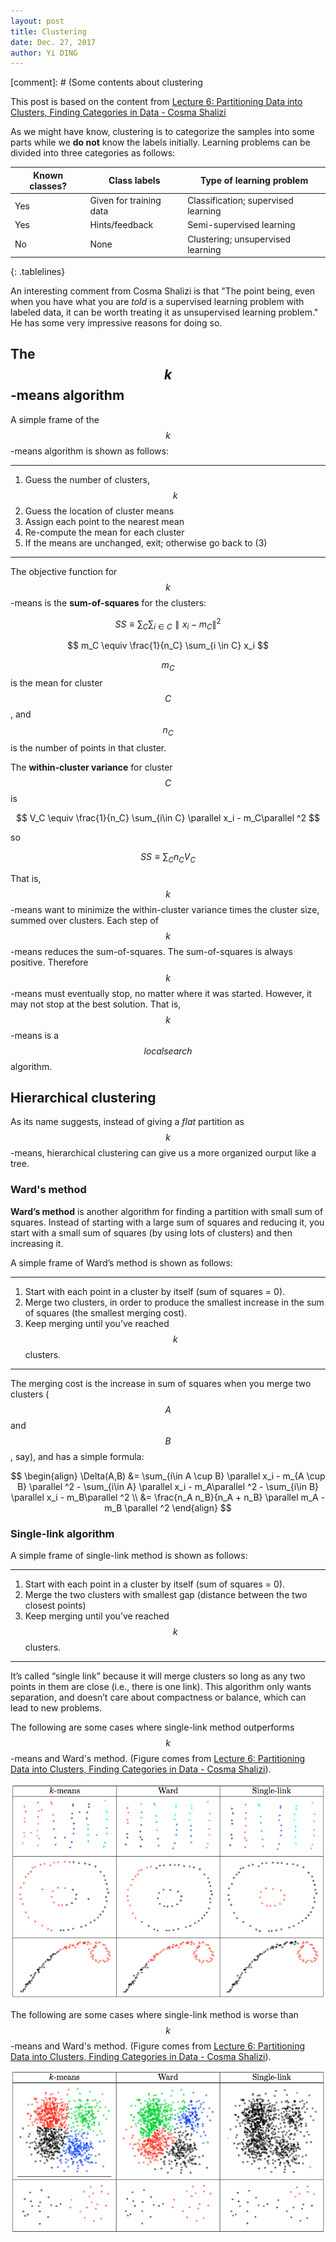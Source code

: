 ```yaml
--- 
layout: post
title: Clustering
date: Dec. 27, 2017
author: Yi DING
---
```


<style>
.tablelines table, .tablelines td, .tablelines th {
    border: 1px solid black;
    border-collapse: collapse;
        }
</style>

[comment]: # (Some contents about clustering

This post is based on the content from [Lecture 6: Partitioning Data into Clusters, Finding Categories in Data - Cosma Shalizi](http://www.stat.cmu.edu/~cshalizi/350-2006/lecture-06.pdf)

As we might have know, clustering is to categorize the samples into some parts while we **do not** know the labels initially. Learning problems can be divided into three categories as follows:

|Known classes? |Class labels           |Type of learning problem           |
|---            |---                    |---                                |
|Yes            |Given for training data|Classification; supervised learning|
|Yes            |Hints/feedback         |Semi-supervised learning           |
|No             |None                   |Clustering; unsupervised learning  |
{: .tablelines}

An interesting comment from Cosma Shalizi is that "The point being, even when you have what you are *told* is a supervised learning problem with labeled data, it can be worth treating it as unsupervised learning problem." He has some very impressive reasons for doing so.

## The $$k$$-means algorithm
A simple frame of the $$k$$-means algorithm is shown as follows:

----
1. Guess the number of clusters, $$k$$
2. Guess the location of cluster means
3. Assign each point to the nearest mean
4. Re-compute the mean for each cluster
5. If the means are unchanged, exit; otherwise go back to (3)

----

The objective function for $$k$$-means is the **sum-of-squares** for the clusters:

$$ SS \equiv \sum_C \sum_{i\in C} \parallel x_i - m_C\parallel ^2 $$

$$ m_C \equiv \frac{1}{n_C} \sum_{i \in C} x_i $$

$$m_C$$ is the mean for cluster $$C$$, and $$n_C$$ is the number of points in that cluster.

The **within-cluster variance** for cluster $$C$$ is

$$ V_C \equiv \frac{1}{n_C} \sum_{i\in C} \parallel x_i - m_C\parallel ^2 $$

so

$$ SS \equiv \sum_C n_C V_C $$

That is, $$k$$-means want to minimize the within-cluster variance times the cluster size, summed over clusters. Each step of $$k$$-means reduces the sum-of-squares. The sum-of-squares is always positive. Therefore $$k$$-means must eventually stop, no matter where it was started. However, it may not stop at the best solution. That is, $$k$$-means is a $$local search$$ algorithm.

## Hierarchical clustering
As its name suggests, instead of giving a *flat* partition as $$k$$-means, hierarchical clustering can give us a more organized ourput like a tree.

### Ward's method
**Ward’s method** is another algorithm for finding a partition with small sum of squares. Instead of starting with a large sum of squares and reducing it, you start with a small sum of squares (by using lots of clusters) and then increasing it.

A simple frame of Ward’s method is shown as follows:

----
1. Start with each point in a cluster by itself (sum of squares = 0).
2. Merge two clusters, in order to produce the smallest increase in the sum of squares (the smallest merging cost).
3. Keep merging until you’ve reached $$k$$ clusters.

----

The merging cost is the increase in sum of squares when you merge two clusters ($$A$$ and $$B$$, say), and has a simple formula:

$$ \begin{align}
\Delta(A,B) &= \sum_{i\in A \cup B} \parallel x_i - m_{A \cup B} \parallel ^2 
             - \sum_{i\in A} \parallel x_i - m_A\parallel ^2 
             - \sum_{i\in B} \parallel x_i - m_B\parallel ^2 \\
            &= \frac{n_A n_B}{n_A + n_B} \parallel m_A - m_B \parallel ^2
\end{align} $$

### Single-link algorithm
A simple frame of single-link method is shown as follows:

----
1. Start with each point in a cluster by itself (sum of squares = 0).
2. Merge the two clusters with smallest gap (distance between the two closest points)
3. Keep merging until you’ve reached $$k$$ clusters.

----

It’s called “single link” because it will merge clusters so long as any two points in them are close (i.e., there is one link).
This algorithm only wants separation, and doesn’t care about compactness or balance, which can lead to new problems.

The following are some cases where single-link method outperforms $$k$$-means and Ward's method. (Figure comes from [Lecture 6: Partitioning Data into Clusters, Finding Categories in Data - Cosma Shalizi](http://www.stat.cmu.edu/~cshalizi/350-2006/lecture-06.pdf)).

<p align = "center">
<img src="figures/single-link-better.png"  alt="Boosting Algorithms">
</p>

The following are some cases where single-link method is worse than $$k$$-means and Ward's method. (Figure comes from [Lecture 6: Partitioning Data into Clusters, Finding Categories in Data - Cosma Shalizi](http://www.stat.cmu.edu/~cshalizi/350-2006/lecture-06.pdf)).

<p align = "center">
<img src="figures/single-link-worse.png"  alt="Boosting Algorithms">
</p>
